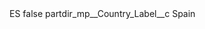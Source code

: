 <?xml version="1.0" encoding="UTF-8"?>
<CustomMetadata xmlns="http://soap.sforce.com/2006/04/metadata" xmlns:xsi="http://www.w3.org/2001/XMLSchema-instance" xmlns:xsd="http://www.w3.org/2001/XMLSchema">
    <label>ES</label>
    <protected>false</protected>
    <values>
        <field>partdir_mp__Country_Label__c</field>
        <value xsi:type="xsd:string">Spain</value>
    </values>
</CustomMetadata>
